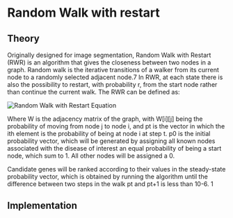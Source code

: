 # Random Walk with restart

## Theory
Originally designed for image segmentation, Random Walk with Restart (RWR) is an algorithm that gives the closeness between two nodes in a graph. Random walk is the iterative transitions of a walker from its current node to a randomly selected adjacent node.7 In RWR, at each state there is also the possibility to restart, with probability r, from the start node rather than continue the current walk. The RWR can be defined as:

![Random Walk with Restart Equation](/images/RWR_equation.gif)

Where W is the adjacency matrix of the graph, with W[i][j] being the probability of moving from node j to node i, and pt is the vector in which the ith element is the probability of being at node i at step t. p0 is the initial probability vector, which will be generated by assigning all known nodes associated with the disease of interest an equal probability of being a start node, which sum to 1. All other nodes will be assigned a 0.

Candidate genes will be ranked according to their values in the steady-state probability vector, which is obtained by running the algorithm until the difference between two steps in the walk pt and pt+1 is less than 10-6. 1

## Implementation
